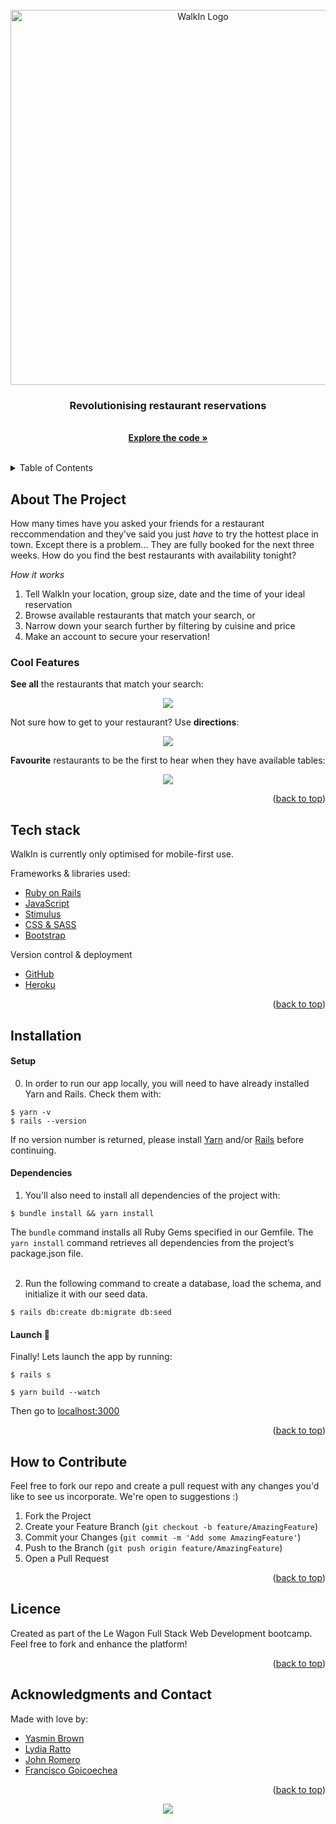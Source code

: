 <div id="top"></div>

<!-- PROJECT LOGO -->
<br />
<div align="center">
  <a href="https://walk--in.herokuapp.com/">
    <img src="https://user-images.githubusercontent.com/115090869/207349225-bbcd4af5-555e-443c-b973-15d159a9f164.png" alt="WalkIn Logo" width="600">
  </a>

  <h3 align="center">Revolutionising restaurant reservations</h3>

  <p align="center">
    <br />
    <a href="https://github.com/yasbrown/walk-in"><strong>Explore the code »</strong></a>
    <br />
    <br />
  </p>
</div>

<!-- TABLE OF CONTENTS -->
<details>
  <summary>Table of Contents</summary>
  <ol>
    <li><a href="#about-the-project">About the Project</a></li>
    <li><a href="#tech-stack">Tech Stack</a></li>
    <li><a href="#installation">Installation</a></li>
    <li><a href="#how-to-contribute">How to Contribute</a></li>
    <li><a href="#license">License</a></li>
    <li><a href="#acknowledgments-and-contact">Acknowledgments and Contact</a></li>
  </ol>
</details>

<!-- ABOUT THE PROJECT -->
## About The Project

How many times have you asked your friends for a restaurant reccommendation and they've said you just <em>have</em> to try the hottest place in town. Except there is a problem... They are fully booked for the next three weeks. How do you find the best restaurants with availability tonight?

*How it works*
1. Tell WalkIn your location, group size, date and the time of your ideal reservation
2. Browse available restaurants that match your search, or
3. Narrow down your search further by filtering by cuisine and price                                                
4. Make an account to secure your reservation!

### Cool Features

**See all** the restaurants that match your search:
<p align="center">
  <img src="https://user-images.githubusercontent.com/115090869/207359217-843621d1-bfeb-4fe2-ad7f-cf850138cb97.mov"> 
</p>

Not sure how to get to your restaurant? Use **directions**:
<p align="center">
  <img src="https://user-images.githubusercontent.com/93719632/175898937-fe03be18-359d-48f2-8943-edf57f71b9da.gif">
</p>

**Favourite** restaurants to be the first to hear when they have available tables:
<p align="center">
  <img src="https://user-images.githubusercontent.com/93719632/175898890-51f5001a-4b0c-45b5-81a1-dbdf303e5a32.gif">
</p>

<p align="right">(<a href="#top">back to top</a>)</p>

## Tech stack

WalkIn is currently only optimised for mobile-first use. 

Frameworks & libraries used:
* [Ruby on Rails](https://rubyonrails.org/)
* [JavaScript](https://www.javascript.com/)
* [Stimulus](https://stimulus.hotwired.dev/)
* [CSS & SASS](https://sass-lang.com/)
* [Bootstrap](https://getbootstrap.com/)

Version control & deployment
* [GitHub](https://github.com/adrianHards/whippet-good)
* [Heroku](https://whippet-good.herokuapp.com/)

<p align="right">(<a href="#top">back to top</a>)</p>

<!-- INSTALLATION -->

## Installation

#### Setup

0. In order to run our app locally, you will need to have already installed Yarn and Rails. Check them with:
  

```
$ yarn -v
$ rails --version
```

If no version number is returned, please install [Yarn](https://classic.yarnpkg.com/en/docs/install) and/or [Rails](https://guides.rubyonrails.org/v5.0/getting_started.html) before continuing.

#### Dependencies

1. You'll also need to install all dependencies of the project with:
```
$ bundle install && yarn install
```

The `bundle` command installs all Ruby Gems specified in our Gemfile. The `yarn install` command retrieves all dependencies from the project’s package.json file.
<br> 
<br>

2. Run the following command to create a database, load the schema, and initialize it with our seed data.
```
$ rails db:create db:migrate db:seed
```
 
#### Launch 🚀

Finally! Lets launch the app by running:

```
$ rails s
```

```
$ yarn build --watch
```

Then go to [localhost:3000](http://localhost:3000/)

<p align="right">(<a href="#top">back to top</a>)</p>

<!-- CONTRIBUTING -->
## How to Contribute

Feel free to fork our repo and create a pull request with any changes you'd like to see us incorporate. We're open to suggestions :)

1. Fork the Project
2. Create your Feature Branch (`git checkout -b feature/AmazingFeature`)
3. Commit your Changes (`git commit -m 'Add some AmazingFeature'`)
4. Push to the Branch (`git push origin feature/AmazingFeature`)
5. Open a Pull Request

<p align="right">(<a href="#top">back to top</a>)</p>

<!-- LICENSE -->
## Licence

Created as part of the Le Wagon Full Stack Web Development bootcamp. Feel free to fork and enhance the platform! 

<p align="right">(<a href="#top">back to top</a>)</p>

<!-- ACKNOWLEDGMENTS AND CONTACT -->
## Acknowledgments and Contact

Made with love by: 
* [Yasmin Brown](https://github.com/adrianHards)
* [Lydia Ratto](https://github.com/lydia-ratto)
* [John Romero](https://github.com/JanJanR)
* [Francisco Goicoechea](https://github.com/frang9)

<!-- <img width="400" alt="Screen Shot 2022-06-22 at 11 44 54 am" src="https://user-images.githubusercontent.com/17685311/175012728-96535632-f308-45f7-a7a7-8c16407d90c2.png">
 -->
<p align="right">(<a href="#top">back to top</a>)</p>

<p align="center">
  <img src="https://visitor-badge.laobi.icu/badge?page_id=adrianHards/whippet-good" id="counter">
</p>

